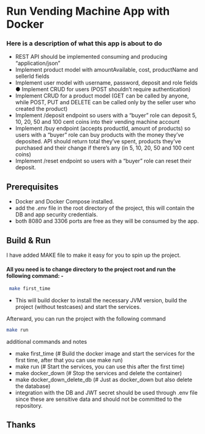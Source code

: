 #  Run Vending Machine App with Docker
 ### Here is a description of what this app is about to do
- REST API should be implemented consuming and producing “application/json” 
- Implement product model with amountAvailable, cost, productName and sellerId fields 
- Implement user model with username, password, deposit and role fields ● Implement CRUD for users (POST shouldn’t require authentication) 
- Implement CRUD for a product model (GET can be called by anyone, while POST, PUT and DELETE can be called only by the seller user who created the product) 
- Implement /deposit endpoint so users with a “buyer” role can deposit 5, 10, 20, 50 and 100 cent coins into their vending machine account 
- Implement /buy endpoint (accepts productId, amount of products) so users with a “buyer” role can buy products with the money they’ve deposited. API should return total they’ve spent, products they’ve purchased and their change if there’s any (in 5, 10, 20, 50 and 100 cent coins) 
- Implement /reset endpoint so users with a “buyer” role can reset their deposit.

##  Prerequisites
- Docker and Docker Compose installed.
- add the *.env* file in the root directory of the project, this will contain the DB and app security credentials.
- both 8080 and 3306 ports are free as they will be consumed by the app.

## Build & Run
I have added MAKE file to make it easy for you to spin up the project.

#### All you need is to change directory to the project root and run the following command: -
```bash
 make first_time
```

- This will build docker to install the necessary JVM version, build the project (without testcases) and start the services.

Afterward, you can run the project with the following command
```bash
make run 
```

additional commands and notes
- make first_time (# Build the docker image and start the services for the first time, after that you can use make run)
- make run (# Start the services, you can use this after the first time)
- make docker_down  (# Stop the services and delete the container)
- make docker_down_delete_db (# Just as docker_down but also delete the database)
- integration with the DB and JWT secret should be used through .env file since these are sensitive data and should not be committed to the repository.


## Thanks